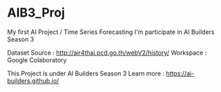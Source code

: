 # AIB3_Proj
My first AI Project / Time Series Forecasting
I'm participate in AI Builders Season 3

Dataset Source : http://air4thai.pcd.go.th/webV2/history/
Workspace : Google Colaboratory

This Project is under AI Builders Season 3
Learn more : https://ai-builders.github.io/
